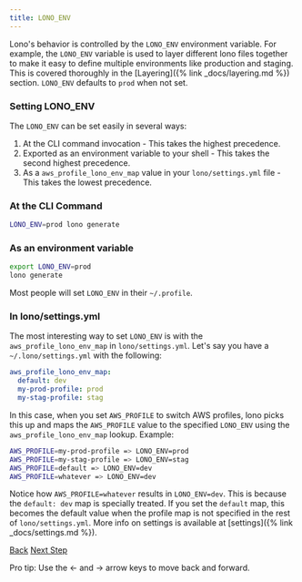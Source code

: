 ```yaml
---
title: LONO_ENV
---
```


Lono's behavior is controlled by the `LONO_ENV` environment variable.  For example, the `LONO_ENV` variable is used to layer different lono files together to make it easy to define multiple environments like production and staging.  This is covered thoroughly in the [Layering]({% link _docs/layering.md %}) section.  `LONO_ENV` defaults to `prod` when not set.

### Setting LONO_ENV

The `LONO_ENV` can be set easily in several ways:

1. At the CLI command invocation - This takes the highest precedence.
2. Exported as an environment variable to your shell - This takes the second highest precedence.
3. As a `aws_profile_lono_env_map` value in your `lono/settings.yml` file - This takes the lowest precedence.

### At the CLI Command

```sh
LONO_ENV=prod lono generate
```

### As an environment variable

```sh
export LONO_ENV=prod
lono generate
```

Most people will set `LONO_ENV` in their `~/.profile`.

### In lono/settings.yml

The most interesting way to set `LONO_ENV` is with the `aws_profile_lono_env_map` in `lono/settings.yml`.  Let's say you have a `~/.lono/settings.yml` with the following:

```yaml
aws_profile_lono_env_map:
  default: dev
  my-prod-profile: prod
  my-stag-profile: stag
```

In this case, when you set `AWS_PROFILE` to switch AWS profiles, lono picks this up and maps the `AWS_PROFILE` value to the specified `LONO_ENV` using the `aws_profile_lono_env_map` lookup.  Example:

```sh
AWS_PROFILE=my-prod-profile => LONO_ENV=prod
AWS_PROFILE=my-stag-profile => LONO_ENV=stag
AWS_PROFILE=default => LONO_ENV=dev
AWS_PROFILE=whatever => LONO_ENV=dev
```

Notice how `AWS_PROFILE=whatever` results in `LONO_ENV=dev`.  This is because the `default: dev` map is specially treated. If you set the `default` map, this becomes the default value when the profile map is not specified in the rest of `lono/settings.yml`.  More info on settings is available at [settings]({% link _docs/settings.md %}).

<a id="prev" class="btn btn-basic" href="{% link _docs/directory-structure.md %}">Back</a>
<a id="next" class="btn btn-primary" href="{% link _docs/config-templates.md %}">Next Step</a>
<p class="keyboard-tip">Pro tip: Use the <- and -> arrow keys to move back and forward.</p>
